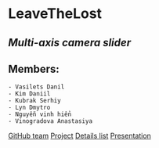 # **LeaveTheLost**
## *Multi-axis camera slider*
## **Members:**
	- Vasilets Danil
	- Kim Daniil
	- Kubrak Serhiy
	- Lyn Dmytro
	- Nguyễn vinh hiển
	- Vinogradova Anastasiya
[GitHub team](https://github.com/orgs/progbase/teams/leavethelost)
[Project](https://github.com/orgs/progbase/projects/12)
[Details list](https://docs.google.com/spreadsheets/d/1x6WkJ70cTf8AzJlxv-nY2wdNbWJwwWpdfcx_6Czx7NU/edit?usp=sharing)
[Presentation](https://docs.google.com/presentation/d/1-Hj42L4coXNLJV-Prxh5qvSXqn8OJu5CvWXAKixbKJM)
